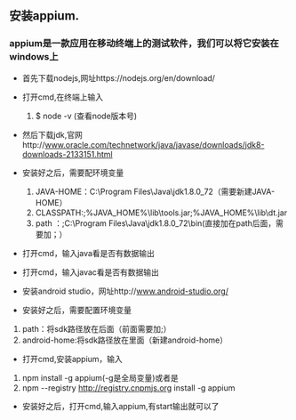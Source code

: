 ## 安装appium.

### appium是一款应用在移动终端上的测试软件，我们可以将它安装在windows上

  * 首先下载nodejs,网址https://nodejs.org/en/download/
  * 打开cmd,在终端上输入

     1.  $  node -v (查看node版本号)
       
  * 然后下载jdk,官网http://www.oracle.com/technetwork/java/javase/downloads/jdk8-downloads-2133151.html
  
  * 安装好之后，需要配环境变量
   
    1. JAVA-HOME：C:\Program Files\Java\jdk1.8.0_72（需要新建JAVA-HOME）
    2. CLASSPATH:;%JAVA_HOME%\lib\tools.jar;%JAVA_HOME%\lib\dt.jar
    3. path  ：;C:\Program Files\Java\jdk1.8.0_72\bin(直接加在path后面，需要加；）
  
  * 打开cmd，输入java看是否有数据输出
  
  * 打开cmd，输入javac看是否有数据输出
  
  * 安装android studio，网址http://www.android-studio.org/
  
  * 安装好之后，需要配置环境变量
   1. path：将sdk路径放在后面（前面需要加;）
   2. android-home:将sdk路径放在里面（新建android-home）
  
  * 打开cmd,安装appium，输入
   1. npm install -g appium(-g是全局变量)或者是
   2. npm --registry http://registry.cnpmjs.org install -g appium 
  
  * 安装好之后，打开cmd,输入appium,有start输出就可以了

